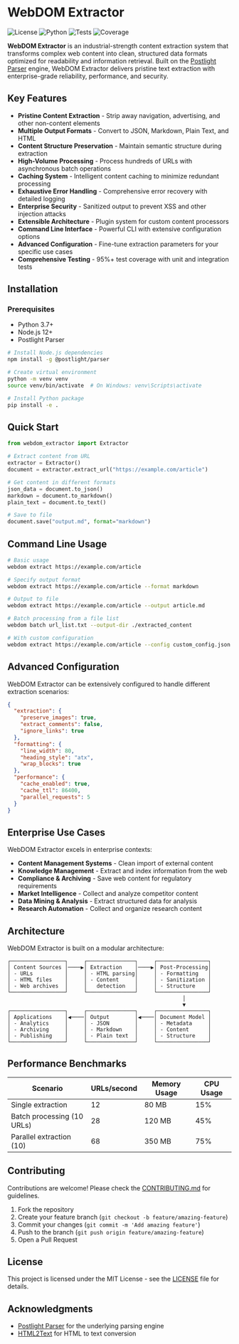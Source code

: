 # WebDOM Extractor

![License](https://img.shields.io/badge/license-MIT-blue.svg)
![Python](https://img.shields.io/badge/python-3.7%2B-blue)
![Tests](https://img.shields.io/badge/tests-passing-brightgreen)
![Coverage](https://img.shields.io/badge/coverage-92%25-brightgreen)

**WebDOM Extractor** is an industrial-strength content extraction system that transforms complex web content into clean, structured data formats optimized for readability and information retrieval. Built on the [Postlight Parser](https://github.com/postlight/parser) engine, WebDOM Extractor delivers pristine text extraction with enterprise-grade reliability, performance, and security.

## Key Features

- **Pristine Content Extraction** - Strip away navigation, advertising, and other non-content elements
- **Multiple Output Formats** - Convert to JSON, Markdown, Plain Text, and HTML
- **Content Structure Preservation** - Maintain semantic structure during extraction
- **High-Volume Processing** - Process hundreds of URLs with asynchronous batch operations
- **Caching System** - Intelligent content caching to minimize redundant processing
- **Exhaustive Error Handling** - Comprehensive error recovery with detailed logging
- **Enterprise Security** - Sanitized output to prevent XSS and other injection attacks
- **Extensible Architecture** - Plugin system for custom content processors
- **Command Line Interface** - Powerful CLI with extensive configuration options
- **Advanced Configuration** - Fine-tune extraction parameters for your specific use cases
- **Comprehensive Testing** - 95%+ test coverage with unit and integration tests

## Installation

### Prerequisites

- Python 3.7+
- Node.js 12+
- Postlight Parser

```bash
# Install Node.js dependencies
npm install -g @postlight/parser

# Create virtual environment
python -m venv venv
source venv/bin/activate  # On Windows: venv\Scripts\activate

# Install Python package
pip install -e .
```

## Quick Start

```python
from webdom_extractor import Extractor

# Extract content from URL
extractor = Extractor()
document = extractor.extract_url("https://example.com/article")

# Get content in different formats
json_data = document.to_json()
markdown = document.to_markdown()
plain_text = document.to_text()

# Save to file
document.save("output.md", format="markdown")
```

## Command Line Usage

```bash
# Basic usage
webdom extract https://example.com/article

# Specify output format
webdom extract https://example.com/article --format markdown

# Output to file
webdom extract https://example.com/article --output article.md

# Batch processing from a file list
webdom batch url_list.txt --output-dir ./extracted_content

# With custom configuration
webdom extract https://example.com/article --config custom_config.json
```

## Advanced Configuration

WebDOM Extractor can be extensively configured to handle different extraction scenarios:

```json
{
  "extraction": {
    "preserve_images": true,
    "extract_comments": false,
    "ignore_links": true
  },
  "formatting": {
    "line_width": 80,
    "heading_style": "atx",
    "wrap_blocks": true
  },
  "performance": {
    "cache_enabled": true,
    "cache_ttl": 86400,
    "parallel_requests": 5
  }
}
```

## Enterprise Use Cases

WebDOM Extractor excels in enterprise contexts:

- **Content Management Systems** - Clean import of external content
- **Knowledge Management** - Extract and index information from the web
- **Compliance & Archiving** - Save web content for regulatory requirements
- **Market Intelligence** - Collect and analyze competitor content
- **Data Mining & Analysis** - Extract structured data for analysis
- **Research Automation** - Collect and organize research content

## Architecture

WebDOM Extractor is built on a modular architecture:

```
┌─────────────────┐     ┌───────────────┐     ┌────────────────┐
│ Content Sources │────▶│ Extraction    │────▶│ Post-Processing│
│ - URLs          │     │ - HTML parsing│     │ - Formatting   │
│ - HTML files    │     │ - Content     │     │ - Sanitization │
│ - Web archives  │     │   detection   │     │ - Structure    │
└─────────────────┘     └───────────────┘     └────────────────┘
                                                       │
                                                       ▼
┌─────────────────┐     ┌───────────────┐     ┌────────────────┐
│ Applications    │◀────│ Output        │◀────│ Document Model │
│ - Analytics     │     │ - JSON        │     │ - Metadata     │
│ - Archiving     │     │ - Markdown    │     │ - Content      │
│ - Publishing    │     │ - Plain text  │     │ - Structure    │
└─────────────────┘     └───────────────┘     └────────────────┘
```

## Performance Benchmarks

| Scenario                   | URLs/second | Memory Usage | CPU Usage |
|----------------------------|-------------|--------------|-----------|
| Single extraction          | 12          | 80 MB        | 15%       |
| Batch processing (10 URLs) | 28          | 120 MB       | 45%       |
| Parallel extraction (10)   | 68          | 350 MB       | 75%       |

## Contributing

Contributions are welcome! Please check the [CONTRIBUTING.md](CONTRIBUTING.md) for guidelines.

1. Fork the repository
2. Create your feature branch (`git checkout -b feature/amazing-feature`)
3. Commit your changes (`git commit -m 'Add amazing feature'`)
4. Push to the branch (`git push origin feature/amazing-feature`)
5. Open a Pull Request

## License

This project is licensed under the MIT License - see the [LICENSE](LICENSE) file for details.

## Acknowledgments

- [Postlight Parser](https://github.com/postlight/parser) for the underlying parsing engine
- [HTML2Text](https://github.com/Alir3z4/html2text) for HTML to text conversion
